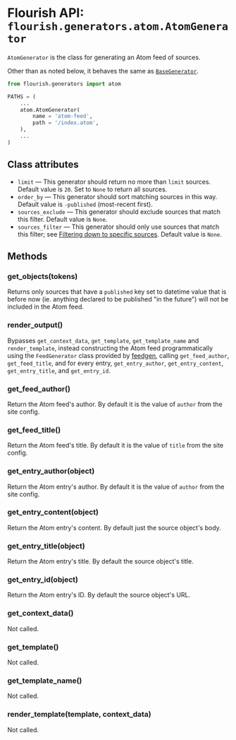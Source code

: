 # Flourish API: `flourish.generators.atom.AtomGenerator`

`AtomGenerator` is the class for generating an Atom feed of sources.

Other than as noted below, it behaves the same as
[`BaseGenerator`](/api-flourish-generators-base/).

```python
from flourish.generators import atom

PATHS = (
    ...
    atom.AtomGenerator(
        name = 'atom-feed',
        path = '/index.atom',
    ),
    ...
)

```


## Class attributes

  * `limit` — This generator should return no more than `limit` sources.
    Default value is `20`. Set to `None` to return all sources.
  * `order_by` — This generator should sort matching sources in this way.
    Default value is `-published` (most-recent first).
  * `sources_exclude` — This generator should exclude sources that match
    this filter. Default value is `None`.
  * `sources_filter` — This generator should only use sources that match
    this filter; see
    [Filtering down to specific sources](/api-flourish/#filtering-down-to-specific-sources).
    Default value is `None`.


## Methods

### get_objects(tokens)

Returns only sources that have a `published` key set to datetime value that
is before now (ie. anything declared to be published "in the future") will
not be included in the Atom feed.

### render_output()

Bypasses `get_context_data`, `get_template`, `get_template_name` and 
`render_template`, instead constructing the Atom feed programmatically
using the `FeedGenerator` class provided by [feedgen], calling
`get_feed_author`, `get_feed_title`, and for every entry, `get_entry_author`,
`get_entry_content`, `get_entry_title`, and `get_entry_id`.

[feedgen]: https://pypi.python.org/pypi/feedgen

### get_feed_author()

Return the Atom feed's author. By default it is the value of `author` from
the site config.

### get_feed_title()

Return the Atom feed's title. By default it is the value of `title` from
the site config.

### get_entry_author(object)

Return the Atom entry's author. By default it is the value of `author` from
the site config.

### get_entry_content(object)

Return the Atom entry's content. By default just the source object's body.

### get_entry_title(object)

Return the Atom entry's title. By default the source object's title.

### get_entry_id(object)

Return the Atom entry's ID. By default the source object's URL.

### get_context_data()

Not called.

### get_template()

Not called.

### get_template_name()

Not called.

### render_template(template, context_data)

Not called.
